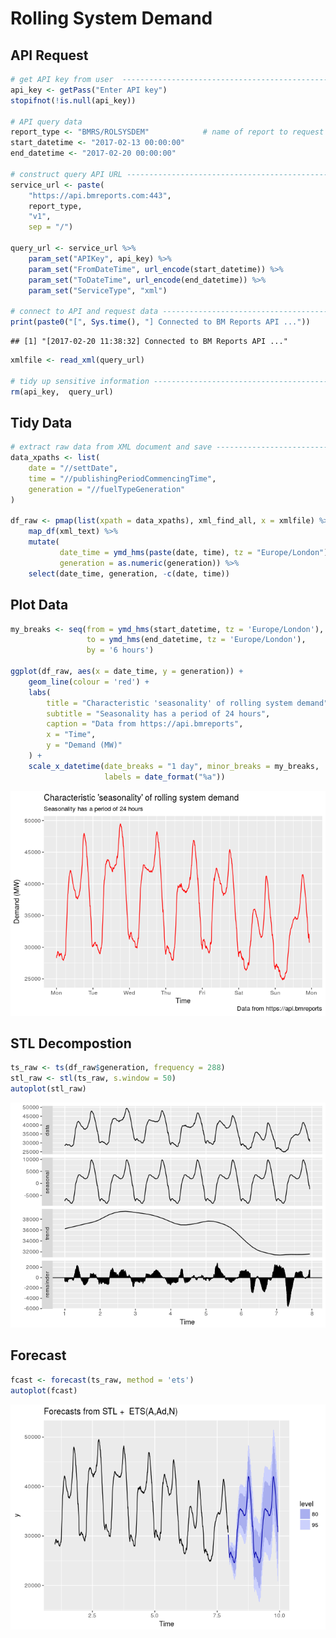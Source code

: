 Rolling System Demand
================

API Request
-----------

``` r
# get API key from user  -------------------------------------------------------
api_key <- getPass("Enter API key")
stopifnot(!is.null(api_key))

# API query data 
report_type <- "BMRS/ROLSYSDEM"            # name of report to request from API
start_datetime <- "2017-02-13 00:00:00"
end_datetime <- "2017-02-20 00:00:00"

# construct query API URL ------------------------------------------------------
service_url <- paste(
    "https://api.bmreports.com:443",
    report_type,
    "v1",
    sep = "/")

query_url <- service_url %>% 
    param_set("APIKey", api_key) %>% 
    param_set("FromDateTime", url_encode(start_datetime)) %>% 
    param_set("ToDateTime", url_encode(end_datetime)) %>% 
    param_set("ServiceType", "xml")  

# connect to API and request data ---------------------------------------------
print(paste0("[", Sys.time(), "] Connected to BM Reports API ..."))
```

    ## [1] "[2017-02-20 11:38:32] Connected to BM Reports API ..."

``` r
xmlfile <- read_xml(query_url)

# tidy up sensitive information -----------------------------------------------
rm(api_key,  query_url)
```

Tidy Data
---------

``` r
# extract raw data from XML document and save ---------------------------------
data_xpaths <- list(
    date = "//settDate", 
    time = "//publishingPeriodCommencingTime", 
    generation = "//fuelTypeGeneration"
)

df_raw <- pmap(list(xpath = data_xpaths), xml_find_all, x = xmlfile) %>% 
    map_df(xml_text) %>% 
    mutate(
           date_time = ymd_hms(paste(date, time), tz = "Europe/London"),
           generation = as.numeric(generation)) %>% 
    select(date_time, generation, -c(date, time))
```

Plot Data
---------

``` r
my_breaks <- seq(from = ymd_hms(start_datetime, tz = 'Europe/London'), 
                 to = ymd_hms(end_datetime, tz = 'Europe/London'),
                 by = '6 hours')

ggplot(df_raw, aes(x = date_time, y = generation)) +
    geom_line(colour = 'red') +
    labs(
        title = "Characteristic 'seasonality' of rolling system demand",
        subtitle = "Seasonality has a period of 24 hours",
        caption = "Data from https://api.bmreports",
        x = "Time",
        y = "Demand (MW)"
    ) +
    scale_x_datetime(date_breaks = "1 day", minor_breaks = my_breaks, 
                     labels = date_format("%a"))
```

![](rolling-system-demand_files/figure-markdown_github/unnamed-chunk-3-1.png)

STL Decompostion
----------------

``` r
ts_raw <- ts(df_raw$generation, frequency = 288)
stl_raw <- stl(ts_raw, s.window = 50)
autoplot(stl_raw)
```

![](rolling-system-demand_files/figure-markdown_github/unnamed-chunk-4-1.png)

Forecast
--------

``` r
fcast <- forecast(ts_raw, method = 'ets')
autoplot(fcast)
```

![](rolling-system-demand_files/figure-markdown_github/unnamed-chunk-5-1.png)
